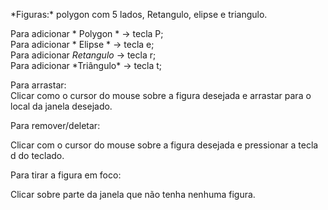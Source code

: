 <p>*Figuras:* polygon com 5 lados, Retangulo, elipse e triangulo.</p>

<p>Para adicionar * Polygon * -> tecla P;</br>
Para adicionar * Elipse *  -> tecla e;</br>
Para adicionar <em>Retangulo</em> -> tecla r;</br>
Para adicionar *Triângulo* -> tecla t;</br>
</p>
<p>
Para arrastar:</br>
Clicar como o cursor do mouse sobre a figura desejada e arrastar para o local da janela desejado.
<p>
Para remover/deletar:

Clicar com o cursor do mouse sobre a figura desejada e pressionar a tecla d do teclado.

Para tirar a figura em foco:

Clicar sobre parte da janela que não tenha nenhuma figura.



